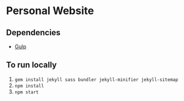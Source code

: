 # Personal Website

## Dependencies

- [Gulp](https://gulpjs.com/)

## To run locally

1.  `gem install jekyll sass bundler jekyll-minifier jekyll-sitemap`
2.  `npm install`
3.  `npm start`
